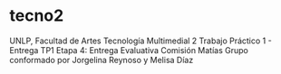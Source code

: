 # tecno2
UNLP, Facultad de Artes
Tecnología Multimedial 2
Trabajo Práctico 1 - Entrega TP1 Etapa 4: Entrega Evaluativa
Comisión Matías
Grupo conformado por Jorgelina Reynoso y Melisa Díaz
